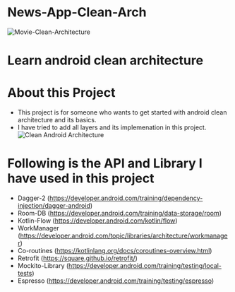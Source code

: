 # News-App-Clean-Arch
![Movie-Clean-Architecture](https://user-images.githubusercontent.com/4905274/212689300-cfcfe0a7-64ab-4fb8-9aef-099875e0c529.png)
# Learn android clean architecture
# About this Project
* This project is for someone who wants to get started with android clean architecture and its basics.
* I have tried to add all layers and its implemenation in this project.
![Clean Android Architecture](https://user-images.githubusercontent.com/4905274/212852866-147e6e1e-94de-4f66-8cc0-3a9cf4f8eb24.png)
# Following is the API and Library I have used in this project
* Dagger-2 (https://developer.android.com/training/dependency-injection/dagger-android)
* Room-DB (https://developer.android.com/training/data-storage/room)
* Kotlin-Flow (https://developer.android.com/kotlin/flow)
* WorkManager (https://developer.android.com/topic/libraries/architecture/workmanager)
* Co-routines (https://kotlinlang.org/docs/coroutines-overview.html)
* Retrofit (https://square.github.io/retrofit/)
* Mockito-Library (https://developer.android.com/training/testing/local-tests)
* Espresso (https://developer.android.com/training/testing/espresso)
